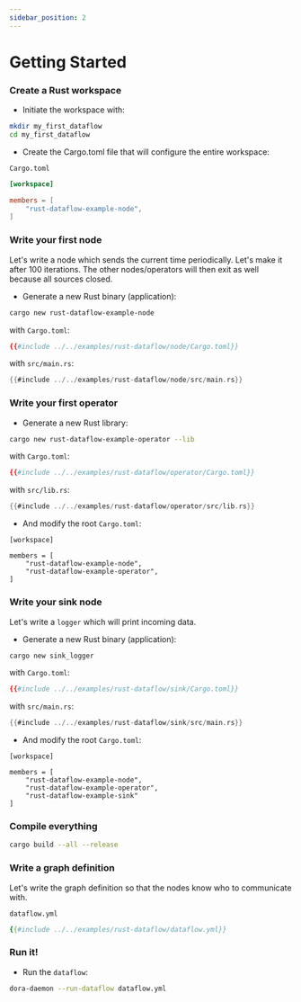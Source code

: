 ```yaml
---
sidebar_position: 2
---
```


# Getting Started

### Create a Rust workspace

- Initiate the workspace with:

```bash
mkdir my_first_dataflow
cd my_first_dataflow
```

- Create the Cargo.toml file that will configure the entire workspace:

`Cargo.toml`
```toml
[workspace]

members = [
    "rust-dataflow-example-node",
]
```  

### Write your first node

Let's write a node which sends the current time periodically. Let's make it after 100 iterations. The other nodes/operators will then exit as well because all sources closed.

- Generate a new Rust binary (application):

```bash
cargo new rust-dataflow-example-node
```

with `Cargo.toml`:
```toml
{{#include ../../examples/rust-dataflow/node/Cargo.toml}}
```

with `src/main.rs`:
```rust
{{#include ../../examples/rust-dataflow/node/src/main.rs}}
```

### Write your first operator 

- Generate a new Rust library:

```bash
cargo new rust-dataflow-example-operator --lib
```

with `Cargo.toml`:
```toml
{{#include ../../examples/rust-dataflow/operator/Cargo.toml}}
```

with `src/lib.rs`:
```rust
{{#include ../../examples/rust-dataflow/operator/src/lib.rs}}
```

- And modify the root `Cargo.toml`:
```toml=
[workspace]

members = [
    "rust-dataflow-example-node",
    "rust-dataflow-example-operator",
]
```



### Write your sink node 

Let's write a `logger` which will print incoming data.

- Generate a new Rust binary (application):

```bash
cargo new sink_logger
```

with `Cargo.toml`:
```toml
{{#include ../../examples/rust-dataflow/sink/Cargo.toml}}
```

with `src/main.rs`:
```rust
{{#include ../../examples/rust-dataflow/sink/src/main.rs}}
```

- And modify the root `Cargo.toml`:
```toml=
[workspace]

members = [
    "rust-dataflow-example-node",
    "rust-dataflow-example-operator",
    "rust-dataflow-example-sink"
]
```

### Compile everything

```bash
cargo build --all --release
```


### Write a graph definition

Let's write the graph definition so that the nodes know who to communicate with.

`dataflow.yml`
```yaml
{{#include ../../examples/rust-dataflow/dataflow.yml}}
```

### Run it!

- Run the `dataflow`: 
```bash 
dora-daemon --run-dataflow dataflow.yml
```
